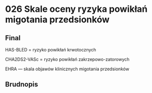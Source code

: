 # 026 Skale oceny ryzyka powikłań migotania przedsionków

## Final

HAS-BLED = ryzyko powikłań krwotocznych

CHA2DS2-VASc = ryzyko powikłań zakrzepowo-zatorowych

EHRA — skala objawów klinicznych migotania przedsionków



## Brudnopis

